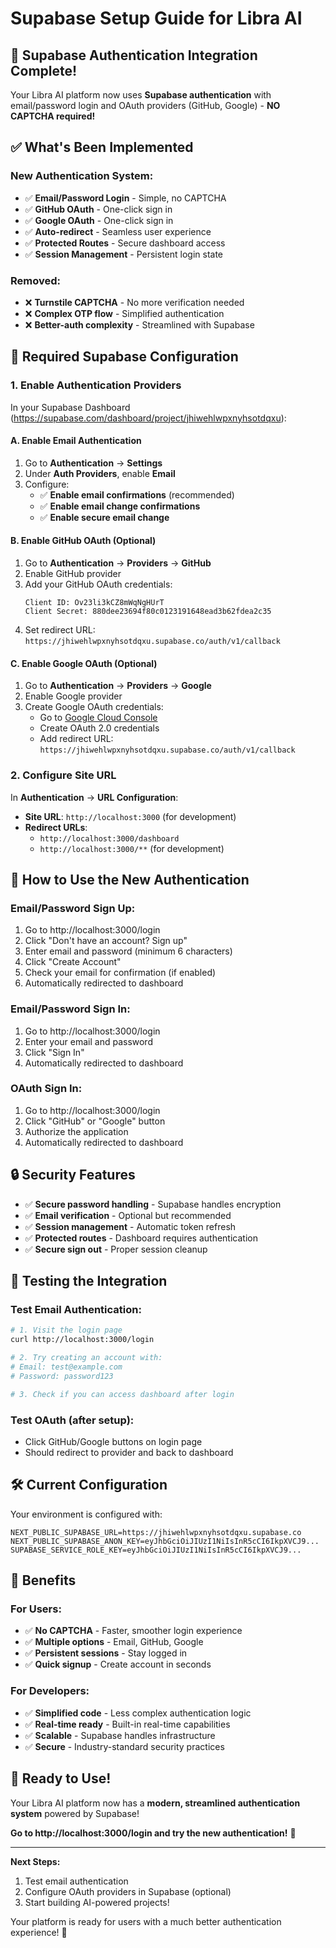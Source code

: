 # Supabase Setup Guide for Libra AI

## 🎉 Supabase Authentication Integration Complete!

Your Libra AI platform now uses **Supabase authentication** with email/password login and OAuth providers (GitHub, Google) - **NO CAPTCHA required!**

## ✅ What's Been Implemented

### **New Authentication System:**
- ✅ **Email/Password Login** - Simple, no CAPTCHA
- ✅ **GitHub OAuth** - One-click sign in
- ✅ **Google OAuth** - One-click sign in  
- ✅ **Auto-redirect** - Seamless user experience
- ✅ **Protected Routes** - Secure dashboard access
- ✅ **Session Management** - Persistent login state

### **Removed:**
- ❌ **Turnstile CAPTCHA** - No more verification needed
- ❌ **Complex OTP flow** - Simplified authentication
- ❌ **Better-auth complexity** - Streamlined with Supabase

## 🔧 Required Supabase Configuration

### **1. Enable Authentication Providers**

In your Supabase Dashboard (https://supabase.com/dashboard/project/jhiwehlwpxnyhsotdqxu):

#### **A. Enable Email Authentication**
1. Go to **Authentication** → **Settings**
2. Under **Auth Providers**, enable **Email**
3. Configure:
   - ✅ **Enable email confirmations** (recommended)
   - ✅ **Enable email change confirmations**
   - ✅ **Enable secure email change**

#### **B. Enable GitHub OAuth (Optional)**
1. Go to **Authentication** → **Providers** → **GitHub**
2. Enable GitHub provider
3. Add your GitHub OAuth credentials:
   ```
   Client ID: Ov23li3kCZ8mWqNgHUrT
   Client Secret: 880dee23694f80c0123191648ead3b62fdea2c35
   ```
4. Set redirect URL: `https://jhiwehlwpxnyhsotdqxu.supabase.co/auth/v1/callback`

#### **C. Enable Google OAuth (Optional)**
1. Go to **Authentication** → **Providers** → **Google**
2. Enable Google provider
3. Create Google OAuth credentials:
   - Go to [Google Cloud Console](https://console.cloud.google.com)
   - Create OAuth 2.0 credentials
   - Add redirect URL: `https://jhiwehlwpxnyhsotdqxu.supabase.co/auth/v1/callback`

### **2. Configure Site URL**
In **Authentication** → **URL Configuration**:
- **Site URL**: `http://localhost:3000` (for development)
- **Redirect URLs**: 
  - `http://localhost:3000/dashboard`
  - `http://localhost:3000/**` (for development)

## 🚀 How to Use the New Authentication

### **Email/Password Sign Up:**
1. Go to http://localhost:3000/login
2. Click "Don't have an account? Sign up"
3. Enter email and password (minimum 6 characters)
4. Click "Create Account"
5. Check your email for confirmation (if enabled)
6. Automatically redirected to dashboard

### **Email/Password Sign In:**
1. Go to http://localhost:3000/login
2. Enter your email and password
3. Click "Sign In"
4. Automatically redirected to dashboard

### **OAuth Sign In:**
1. Go to http://localhost:3000/login
2. Click "GitHub" or "Google" button
3. Authorize the application
4. Automatically redirected to dashboard

## 🔒 Security Features

- ✅ **Secure password handling** - Supabase handles encryption
- ✅ **Email verification** - Optional but recommended
- ✅ **Session management** - Automatic token refresh
- ✅ **Protected routes** - Dashboard requires authentication
- ✅ **Secure sign out** - Proper session cleanup

## 🎯 Testing the Integration

### **Test Email Authentication:**
```bash
# 1. Visit the login page
curl http://localhost:3000/login

# 2. Try creating an account with:
# Email: test@example.com
# Password: password123

# 3. Check if you can access dashboard after login
```

### **Test OAuth (after setup):**
- Click GitHub/Google buttons on login page
- Should redirect to provider and back to dashboard

## 🛠️ Current Configuration

Your environment is configured with:
```env
NEXT_PUBLIC_SUPABASE_URL=https://jhiwehlwpxnyhsotdqxu.supabase.co
NEXT_PUBLIC_SUPABASE_ANON_KEY=eyJhbGciOiJIUzI1NiIsInR5cCI6IkpXVCJ9...
SUPABASE_SERVICE_ROLE_KEY=eyJhbGciOiJIUzI1NiIsInR5cCI6IkpXVCJ9...
```

## 🎉 Benefits

### **For Users:**
- ✅ **No CAPTCHA** - Faster, smoother login experience
- ✅ **Multiple options** - Email, GitHub, Google
- ✅ **Persistent sessions** - Stay logged in
- ✅ **Quick signup** - Create account in seconds

### **For Developers:**
- ✅ **Simplified code** - Less complex authentication logic
- ✅ **Real-time ready** - Built-in real-time capabilities
- ✅ **Scalable** - Supabase handles infrastructure
- ✅ **Secure** - Industry-standard security practices

## 🚀 Ready to Use!

Your Libra AI platform now has a **modern, streamlined authentication system** powered by Supabase!

**Go to http://localhost:3000/login and try the new authentication!** 🎊

---

**Next Steps:**
1. Test email authentication
2. Configure OAuth providers in Supabase (optional)
3. Start building AI-powered projects!

Your platform is ready for users with a much better authentication experience! 🚀
